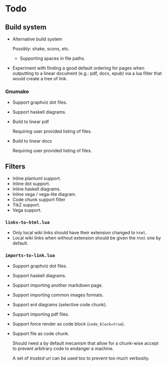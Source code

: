 Todo
====

Build system
------------

 -  Alternative build system

    Possibly: shake, scons, etc.

     -  Supporting spaces in file paths.

 -  Experiment with finding a good default ordering for pages
    when outputting to a linear document (e.g.: pdf, docx, epub)
    via a lua filter that would create a tree of link.


### Gnumake

 -  Support graphviz dot files.
 -  Support haskell diagrams.

 -  Build to linear pdf

    Requiring user provided listing of files.

 -  Build to linear docx

    Requiring user provided listing of files.


Filters
-------

 -  Inline plantuml support.
 -  Inline dot support.
 -  Inline haskell diagrams.
 -  Inline vega / vega-lite diagram.
 -  Code chunk support filter
 -  TikZ support.
 -  Vega support.

### `links-to-html.lua`

 -  Only local wiki links should have their extension changed to `html`.
 -  Local wiki links when without extension should be given the `html` one by default.


### `imports-to-link.lua`

 -  Support graphviz dot files.
 -  Support haskell diagrams.
 -  Support importing another markdown page.
 -  Support importing common images formats.
 -  Support erd diagrams (selective code chunk).
 -  Support importing pdf files.
 -  Support force render as code block (`code_block=true`).

 -  Support file as code chunk.

    Should need a by default mecanism that allow for a chunk-wise accept
    to prevent arbitrary code to endanger a machine.

    A set of *trusted* uri can be used too to prevent too much verbosity.
